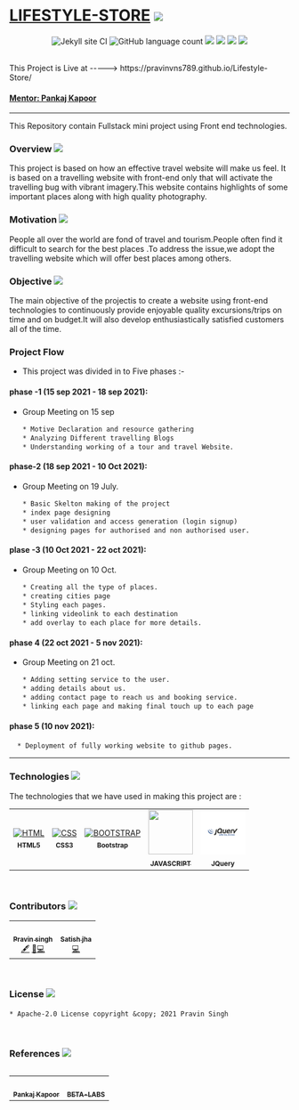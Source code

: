 # [LIFESTYLE-STORE](https://pravinvns789.github.io/Lifestyle-Store/)  <img src ="https://www.flaticon.com/svg/static/icons/svg/744/744502.svg" width="50px">

<center>
  
![Jekyll site CI](https://github.com/pravinvns789/Lifestyle-Store/workflows/Jekyll%20site%20CI/badge.svg)
![GitHub language count](https://img.shields.io/github/languages/count/pravinvns789/Lifestyle-Store)
![](https://img.shields.io/github/repo-size/pravinvns789/Lifestyle-Store)
![](https://img.shields.io/tokei/lines/github/pravinvns789/Lifestyle-Store)
![](https://img.shields.io/github/issues-pr-closed/pravinvns789/Lifestyle-Store)
![](https://img.shields.io/github/license/pravinvns789/Lifestyle-Store)

</center>

<br>
This Project is Live at -----> https://pravinvns789.github.io/Lifestyle-Store/

#### [Mentor: Pankaj Kapoor](https://github.com/pankkap)

<hr>

This Repository contain Fullstack mini project using Front end technologies.

### Overview  <img src ="https://www.flaticon.com/svg/static/icons/svg/2328/2328966.svg" width="25px">
  
   This project is based on how an effective travel website will make us feel. It is based on a  travelling  website  with  front-end only  that  will  activate  the travelling bug with  vibrant  imagery.This  website  contains highlights  of  some  important  places  along with  high  quality photography.
  
### Motivation  <img src ="https://www.flaticon.com/svg/static/icons/svg/1083/1083498.svg" width="25px">
 
 People all over the world are fond of travel and tourism.People often find it difficult to search for the best places .To address the issue,we adopt the travelling website which will offer best places among others.
 
### Objective <img src ="https://www.flaticon.com/svg/static/icons/svg/2620/2620445.svg" width="25px">
  
  
  The main objective of the projectis to create a website using  front-end  technologies to  continuously  provide enjoyable quality excursions/trips on time and on budget.It will also develop enthusiastically satisfied customers all of the time. 
  
  
### Project Flow
  
 
  
  - This project was divided in to Five phases :-
  
#### phase -1 (15 sep 2021 - 18 sep 2021): 

- Group Meeting on 15 sep
  
      * Motive Declaration and resource gathering
      * Analyzing Different travelling Blogs
      * Understanding working of a tour and travel Website.

#### phase-2 (18 sep 2021 - 10 Oct 2021):

- Group Meeting on 19 July.

      * Basic Skelton making of the project
      * index page designing
      * user validation and access generation (login signup)
      * designing pages for authorised and non authorised user.

#### plase -3 (10 Oct 2021 - 22 oct 2021):

- Group Meeting on 10 Oct.

      * Creating all the type of places.
      * creating cities page
      * Styling each pages.
      * linking videolink to each destination
      * add overlay to each place for more details.

#### phase 4 (22 oct 2021 - 5 nov 2021):

- Group Meeting on 21 oct.

      * Adding setting service to the user.
      * adding details about us.
      * adding contact page to reach us and booking service.
      * linking each page and making final touch up to each page

#### phase 5 (10 nov 2021):

      * Deployment of fully working website to github pages.
 
 
 <hr>
 
 
### Technologies  <img src ="https://www.flaticon.com/svg/static/icons/svg/3662/3662817.svg" width="25px">
  
The technologies that we have used in making this project are :
  
   <table>
  <tr>
    <td align="center">
  <a href="https://en.wikipedia.org/wiki/HTML"><img src="resources/html.jpg" width="80px;" height="80px;"  alt="HTML"/><br /><sub><b>HTML5</b></sub></a></td>
   <td align="center">
  <a href="https://en.wikipedia.org/wiki/Cascading_Style_Sheets"><img src="resources/css.jpg" width="80px;" height="80px;"  alt="CSS"/><br /><sub><b>CSS3</b></sub></a></td>
    <td align="center">
  <a href="https://en.wikipedia.org/wiki/Bootstrap_(front-end_framework)"><img src="resources/boot.jpg" width="80px;" height="80px;"  alt="BOOTSTRAP"/><br /><sub><b>Bootstrap</b></sub></a></td>
   <td align="center">
  <a href="https://en.wikipedia.org/wiki/JavaScript"><img src="https://seeklogo.com/images/J/javascript-logo-E967E87D74-seeklogo.com.png" width="80px;" height="80px;"  alt=""/><br /><sub><b>JAVASCRIPT</b></sub></a></td>
    <td align="center">
  <a href="https://jquery.com/"><img src="https://raw.githubusercontent.com/github/explore/80688e429a7d4ef2fca1e82350fe8e3517d3494d/topics/jquery/jquery.png" width="80px;" height="80px;"  alt=""/><br /><sub><b>JQuery</b></sub></a></td>
 </tr>
 </table>
 
 
  <br>
  
  
### Contributors <img src ="https://www.flaticon.com/svg/static/icons/svg/2917/2917641.svg" width="25px">
  
  
  <table>
  <tr>
    <td align="center"><a href="https://github.com/pravinvns789"><img src="https://avatars.githubusercontent.com/u/67820579?v=4" width="100px;" alt=""/><br /><sub><b>Pravin singh</b></sub></a><br /><a href="#" title="Content">🖋</a> <a href="https://github.com/pravinvns789/Lifestyle-Store/commits?author=pravinvns789" title="Documentation">📖</a><a href="https://github.com/pravinvns789/Lifestyle-Store/commits?author=pravinvns789" title="Code">💻</a></td>
   <td align="center"><a href="https://github.com/Satish-191500728"><img src="https://avatars.githubusercontent.com/u/67820579?v=4" width="100px;" alt=""/><br /><sub><b>Satish jha</b></sub></a><br /><a href="https://github.com/pravinvns789/Lifestyle-Store/commits?author=Satish-191500728" title="Code">💻</a></td>
  
   <tr>
    <table>
     
   
  <br>
  
### License    <img src ="https://www.flaticon.com/svg/static/icons/svg/3076/3076368.svg" width="20px">
  
    * Apache-2.0 License copyright &copy; 2021 Pravin Singh
  
  <br>
  
      
### References   <img src ="https://www.flaticon.com/svg/static/icons/svg/2806/2806879.svg" width="20px">
  
  <table>
  <tr>
    <td align="center">
  <a href="https://github.com/pankkap"><img src="https://avatars2.githubusercontent.com/u/29678994?s=460&v=4" width="80px;" alt=""/><br /><sub><b>Pankaj Kapoor</b></sub></a></td>
   <td align="center">
  <a href="https://www.beta-labs.in/"><img src="resources/beta-labs.jpg" width="80px;" alt=""/><br /><sub><b>BETA-LABS</b></sub></a></td>
 </tr>
 </table>
  
  
